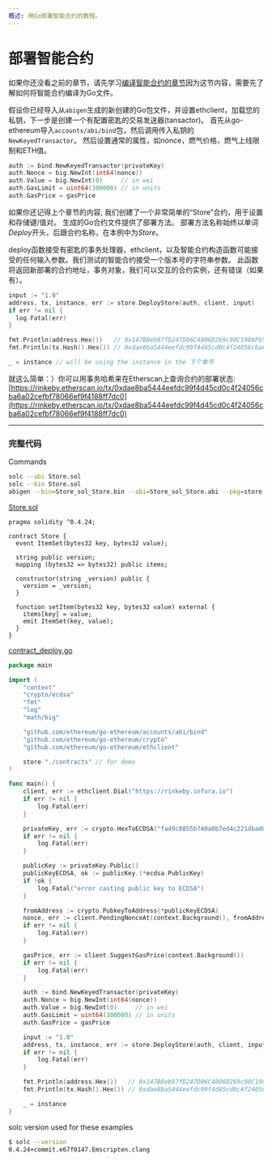 ```yaml
---
概述: 用Go部署智能合约的教程。
---
```


# 部署智能合约

如果你还没看之前的章节，请先学习[编译智能合约的章节](../smart-contract-compile)因为这节内容，需要先了解如何将智能合约编译为Go文件。


假设你已经导入从`abigen`生成的新创建的Go包文件，并设置ethclient，加载您的私钥，下一步是创建一个有配置密匙的交易发送器(tansactor)。 首先从go-ethereum导入`accounts/abi/bind`包，然后调用传入私钥的`NewKeyedTransactor`。 然后设置通常的属性，如nonce，燃气价格，燃气上线限制和ETH值。

```go
auth := bind.NewKeyedTransactor(privateKey)
auth.Nonce = big.NewInt(int64(nonce))
auth.Value = big.NewInt(0)     // in wei
auth.GasLimit = uint64(300000) // in units
auth.GasPrice = gasPrice
```

如果你还记得上个章节的内容, 我们创建了一个非常简单的“Store”合约，用于设置和存储键/值对。 生成的Go合约文件提供了部署方法。 部署方法名称始终以单词*Deploy*开头，后跟合约名称，在本例中为*Store*。

deploy函数接受有密匙的事务处理器，ethclient，以及智能合约构造函数可能接受的任何输入参数。我们测试的智能合约接受一个版本号的字符串参数。 此函数将返回新部署的合约地址，事务对象，我们可以交互的合约实例，还有错误（如果有）。

```go
input := "1.0"
address, tx, instance, err := store.DeployStore(auth, client, input)
if err != nil {
  log.Fatal(err)
}

fmt.Println(address.Hex())   // 0x147B8eb97fD247D06C4006D269c90C1908Fb5D54
fmt.Println(tx.Hash().Hex()) // 0xdae8ba5444eefdc99f4d45cd0c4f24056cba6a02cefbf78066ef9f4188ff7dc0

_ = instance // will be using the instance in the 下个章节
```

就这么简单：）你可以用事务哈希来在Etherscan上查询合约的部署状态: [https://rinkeby.etherscan.io/tx/0xdae8ba5444eefdc99f4d45cd0c4f24056cba6a02cefbf78066ef9f4188ff7dc0](https://rinkeby.etherscan.io/tx/0xdae8ba5444eefdc99f4d45cd0c4f24056cba6a02cefbf78066ef9f4188ff7dc0)

---

### 完整代码

Commands

```bash
solc --abi Store.sol
solc --bin Store.sol
abigen --bin=Store_sol_Store.bin --abi=Store_sol_Store.abi --pkg=store --out=Store.go
```

[Store.sol](https://github.com/miguelmota/ethereum-development-with-go-book/blob/master/code/contracts/Store.sol)

```solidity
pragma solidity ^0.4.24;

contract Store {
  event ItemSet(bytes32 key, bytes32 value);

  string public version;
  mapping (bytes32 => bytes32) public items;

  constructor(string _version) public {
    version = _version;
  }

  function setItem(bytes32 key, bytes32 value) external {
    items[key] = value;
    emit ItemSet(key, value);
  }
}
```

[contract_deploy.go](https://github.com/miguelmota/ethereum-development-with-go-book/blob/master/code/contract_deploy.go)

```go
package main

import (
	"context"
	"crypto/ecdsa"
	"fmt"
	"log"
	"math/big"

	"github.com/ethereum/go-ethereum/accounts/abi/bind"
	"github.com/ethereum/go-ethereum/crypto"
	"github.com/ethereum/go-ethereum/ethclient"

	store "./contracts" // for demo
)

func main() {
	client, err := ethclient.Dial("https://rinkeby.infura.io")
	if err != nil {
		log.Fatal(err)
	}

	privateKey, err := crypto.HexToECDSA("fad9c8855b740a0b7ed4c221dbad0f33a83a49cad6b3fe8d5817ac83d38b6a19")
	if err != nil {
		log.Fatal(err)
	}

	publicKey := privateKey.Public()
	publicKeyECDSA, ok := publicKey.(*ecdsa.PublicKey)
	if !ok {
		log.Fatal("error casting public key to ECDSA")
	}

	fromAddress := crypto.PubkeyToAddress(*publicKeyECDSA)
	nonce, err := client.PendingNonceAt(context.Background(), fromAddress)
	if err != nil {
		log.Fatal(err)
	}

	gasPrice, err := client.SuggestGasPrice(context.Background())
	if err != nil {
		log.Fatal(err)
	}

	auth := bind.NewKeyedTransactor(privateKey)
	auth.Nonce = big.NewInt(int64(nonce))
	auth.Value = big.NewInt(0)     // in wei
	auth.GasLimit = uint64(300000) // in units
	auth.GasPrice = gasPrice

	input := "1.0"
	address, tx, instance, err := store.DeployStore(auth, client, input)
	if err != nil {
		log.Fatal(err)
	}

	fmt.Println(address.Hex())   // 0x147B8eb97fD247D06C4006D269c90C1908Fb5D54
	fmt.Println(tx.Hash().Hex()) // 0xdae8ba5444eefdc99f4d45cd0c4f24056cba6a02cefbf78066ef9f4188ff7dc0

	_ = instance
}
```

solc version used for these examples

```bash
$ solc --version
0.4.24+commit.e67f0147.Emscripten.clang
```
